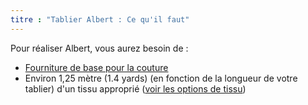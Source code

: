 ```yaml
---
titre : "Tablier Albert : Ce qu'il faut"
---
```


Pour réaliser Albert, vous aurez besoin de :

- [Fourniture de base pour la couture](/docs/sewing/basic-sewing-supplies)
- Environ 1,25 mètre (1.4 yards) (en fonction de la longueur de votre tablier) d'un tissu approprié ([voir les options de tissu](/docs/patterns/albert/fabric))
